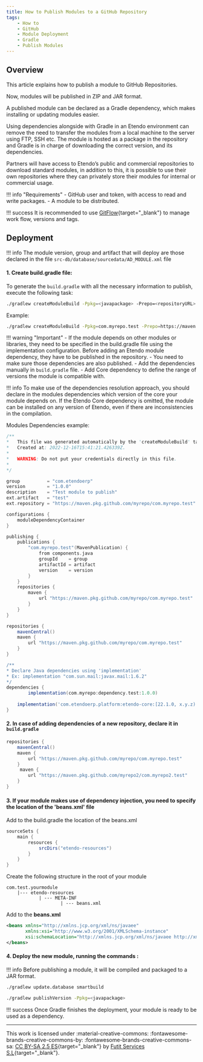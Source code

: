 ```yaml
---
title: How to Publish Modules to a GitHub Repository
tags:
    - How to
    - GitHub
    - Module Deployment
    - Gradle
    - Publish Modules
---
```

## Overview

This article explains how to publish a module to GitHub Repositories.

Now, modules will be published in ZIP and JAR format.

A published module can be declared as a Gradle dependency, which makes installing or updating modules easier.

Using dependencies alongside with Gradle in an Etendo environment can remove the need to transfer the modules from a local machine to the server using FTP, SSH etc. The module is hosted as a package in the repository and  Gradle is in charge of downloading the correct version, and its dependencies.

Partners will have access to Etendo’s public and commercial repositories to download standard modules, in addition to this, it is possible to use their own repositories where they can privately store their modules for internal or commercial usage.

!!! info "Requirements"
    - GitHub user and token, with access to read and write packages.
    - A module to be distributed.

!!! success
    It is recommended to use [GitFlow](https://www.atlassian.com/git/tutorials/comparing-workflows/gitflow-workflow){target="_blank"} to manage work flow, versions and tags.

## Deployment

!!! info
    The module version, group and artifact that will deploy are those declared in the file `src-db/database/sourcedata/AD_MODULE.xml` file


#### 1.  Create build.gradle file:

To generate the `build.gradle` with all the necessary information to publish, execute the following task:

``` bash title="Terminal"
./gradlew createModuleBuild -Ppkg=<javapackage> -Prepo=<repositoryURL> --info
```
Example:
``` bash title="Terminal"
./gradlew createModuleBuild -Ppkg=com.myrepo.test -Prepo=https://maven.pkg.github.com/myrepo/com.myrepo.test --info
```

!!! warning "Important"
        - If the module depends on other modules or libraries, they need to be specified in the build.gradle file using the implementation configuration.
        Before adding an Etendo module dependency, they have to be published in the repository.
        - You need to make sure those dependencies are also published.
        - Add the dependencies manually in `build.gradle` file.
        - Add Core dependency to define the range of versions the module is compatible with.

!!! info
     To make use of the dependencies resolution approach, you should declare in the modules dependencies which version of the core your module depends on.
    If the Etendo Core dependency is omitted, the module can be installed on any version of Etendo, even if there are inconsistencies in the compilation.



Modules Dependencies example:

```groovy title="build.gradle"
/**
*   This file was generated automatically by the 'createModuleBuild' task.
*   Created at: 2022-12-16T15:41:21.426339Z.
*
*   WARNING: Do not put your credentials directly in this file.
*
*/

group          = "com.etendoerp"
version        = "1.0.0"
description    = "Test module to publish"
ext.artifact   = "test"
ext.repository = "https://maven.pkg.github.com/myrepo/com.myrepo.test"

configurations {
    moduleDependencyContainer
}

publishing {
    publications {
        "com.myrepo.test"(MavenPublication) {
            from components.java
            groupId    = group
            artifactId = artifact
            version    = version
        }
    }
    repositories {
        maven {
            url "https://maven.pkg.github.com/myrepo/com.myrepo.test"
        }
    }
}

repositories {
    mavenCentral()
    maven {
        url "https://maven.pkg.github.com/myrepo/com.myrepo.test"
    }
}

/**
* Declare Java dependencies using 'implementation'
* Ex: implementation "com.sun.mail:javax.mail:1.6.2"
*/
dependencies {
		implementation(com.myrepo:dependency.test:1.0.0)
    
   	implementation('com.etendoerp.platform:etendo-core:[22.1.0, x.y.z)')
}

```

#### 2.  In case of adding dependencies of a new repository, declare it in `build.gradle`

```groovy title="build.gradle"
repositories {
    mavenCentral()
    maven {
        url "https://maven.pkg.github.com/myrepo/com.myrepo.test"
    }
     maven {
        url "https://maven.pkg.github.com/myrepo2/com.myrepo2.test"
    }
}
```



#### 3. If your module makes use of dependency injection, you need to specify the location of the **'beans.xml'** file

Add to the build.gradle the location of the beans.xml
``` groovy
sourceSets {
    main {
        resources {
            srcDirs("etendo-resources")
        }
    }
}
```

Create the following structure in the root of your module
```
com.test.yourmodule
	|--- etendo-resources
  			| --- META-INF
        			| --- beans.xml
```

Add to the **beans.xml**

``` xml
<beans xmlns="http://xmlns.jcp.org/xml/ns/javaee"
       xmlns:xsi="http://www.w3.org/2001/XMLSchema-instance"
       xsi:schemaLocation="http://xmlns.jcp.org/xml/ns/javaee http://xmlns.jcp.org/xml/ns/javaee/beans_2_0.xsd" bean-discovery-mode="all" version="2.0">
</beans>
```

#### 4.  Deploy the new module, running the commands :
!!! info
    Before publishing a module, it will be compiled and packaged to a JAR format.

``` bash title="Terminal"
./gradlew update.database smartbuild
```
``` bash title="Terminal"
./gradlew publishVersion -Ppkg=<javapackage>
```


!!! success
    Once Gradle finishes the deployment, your module is ready to be used as a dependency.

---
This work is licensed under :material-creative-commons: :fontawesome-brands-creative-commons-by: :fontawesome-brands-creative-commons-sa: [ CC BY-SA 2.5 ES](https://creativecommons.org/licenses/by-sa/2.5/es/){target="_blank"} by [Futit Services S.L](https://etendo.software){target="_blank"}.

